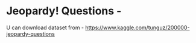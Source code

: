 # Jeopardy! Questions -
U can download dataset from - https://www.kaggle.com/tunguz/200000-jeopardy-questions

